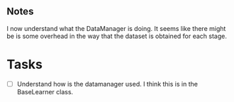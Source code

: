 ## **Notes**

I now understand what the DataManager is doing. It seems like there might be is some overhead in the way that the dataset is obtained for each stage.  

# **Tasks**

- [ ] Understand how is the datamanager used. I think this is in the BaseLearner class.